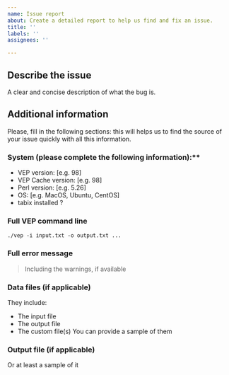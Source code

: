 ```yaml
---
name: Issue report
about: Create a detailed report to help us find and fix an issue.
title: ''
labels: ''
assignees: ''

---
```


## Describe the issue
A clear and concise description of what the bug is.

## Additional information
Please, fill in the following sections: this will helps us to find the source of your issue quickly with all this information. 

### System (please complete the following information):**
- VEP version: [e.g. 98] 
- VEP Cache version: [e.g. 98]
- Perl version: [e.g. 5.26]
- OS: [e.g. MacOS, Ubuntu, CentOS]
- tabix installed ?

### Full VEP command line
```
./vep -i input.txt -o output.txt ...
```

### Full error message
> Including the warnings, if available

### Data files (if applicable)
They include:
- The input file
- The output file
- The custom file(s)
You can provide a sample of them

### Output file (if applicable)
Or at least a sample of it

